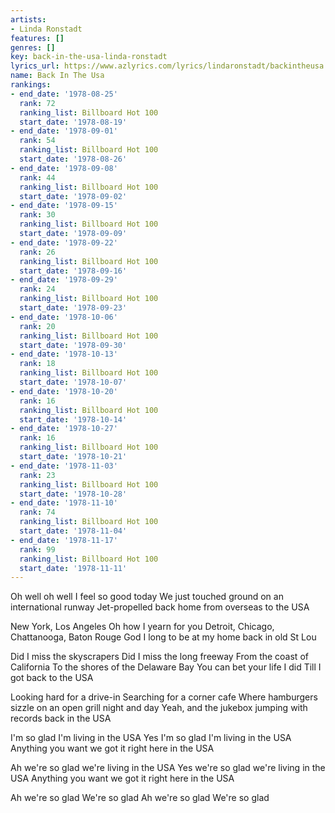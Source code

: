 ```yaml
---
artists:
- Linda Ronstadt
features: []
genres: []
key: back-in-the-usa-linda-ronstadt
lyrics_url: https://www.azlyrics.com/lyrics/lindaronstadt/backintheusa.html
name: Back In The Usa
rankings:
- end_date: '1978-08-25'
  rank: 72
  ranking_list: Billboard Hot 100
  start_date: '1978-08-19'
- end_date: '1978-09-01'
  rank: 54
  ranking_list: Billboard Hot 100
  start_date: '1978-08-26'
- end_date: '1978-09-08'
  rank: 44
  ranking_list: Billboard Hot 100
  start_date: '1978-09-02'
- end_date: '1978-09-15'
  rank: 30
  ranking_list: Billboard Hot 100
  start_date: '1978-09-09'
- end_date: '1978-09-22'
  rank: 26
  ranking_list: Billboard Hot 100
  start_date: '1978-09-16'
- end_date: '1978-09-29'
  rank: 24
  ranking_list: Billboard Hot 100
  start_date: '1978-09-23'
- end_date: '1978-10-06'
  rank: 20
  ranking_list: Billboard Hot 100
  start_date: '1978-09-30'
- end_date: '1978-10-13'
  rank: 18
  ranking_list: Billboard Hot 100
  start_date: '1978-10-07'
- end_date: '1978-10-20'
  rank: 16
  ranking_list: Billboard Hot 100
  start_date: '1978-10-14'
- end_date: '1978-10-27'
  rank: 16
  ranking_list: Billboard Hot 100
  start_date: '1978-10-21'
- end_date: '1978-11-03'
  rank: 23
  ranking_list: Billboard Hot 100
  start_date: '1978-10-28'
- end_date: '1978-11-10'
  rank: 74
  ranking_list: Billboard Hot 100
  start_date: '1978-11-04'
- end_date: '1978-11-17'
  rank: 99
  ranking_list: Billboard Hot 100
  start_date: '1978-11-11'
---
```


Oh well oh well I feel so good today
We just touched ground on an international runway
Jet-propelled back home from overseas to the USA

New York, Los Angeles
Oh how I yearn for you
Detroit, Chicago, Chattanooga, Baton Rouge
God I long to be at my home back in old St Lou

Did I miss the skyscrapers
Did I miss the long freeway
From the coast of California
To the shores of the Delaware Bay
You can bet your life I did
Till I got back to the USA

Looking hard for a drive-in
Searching for a corner cafe
Where hamburgers sizzle on an open grill night and day
Yeah, and the jukebox jumping with records back in the USA

I'm so glad I'm living in the USA
Yes I'm so glad I'm living in the USA
Anything you want we got it right here in the USA

Ah we're so glad we're living in the USA
Yes we're so glad we're living in the USA
Anything you want we got it right here in the USA

Ah we're so glad
We're so glad
Ah we're so glad
We're so glad



